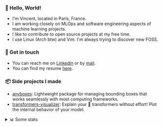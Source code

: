 ### 👋 Hello, World!

- I'm Vincent, located in Paris, France.
- I am working closely on MLOps and software engineering aspects of machine learning projects.
- I like to contribute to open source projects at my free time.
- I use Linux (Arch btw) and Vim. I'm always trying to discover new FOSS.

### 🔗 Get in touch

- You can reach me on [Linkedin](https://www.linkedin.com/in/vincent-duchauffour-3a9641155/) or by [mail](mailto:vincent.duchauffour@proton.me).
- You can find my resume [here](https://raw.githubusercontent.com/VDuchauffour/resume/main/resume.pdf).

### 📦 Side projects I made

- [anyboxes](https://github.com/VDuchauffour/anyboxes): Lightweight package for managing bounding boxes that works seamlessly with most computing frameworks.
- [transformers-visualizer](https://github.com/VDuchauffour/transformers-visualizer): Explain your 🤗 transformers without effort! Plot the internal behavior of your model. 

<details><summary>📊 Some stats</summary>  
  
<p align="center">
  <img alt="VDuchauffour's github stats" src="https://github-readme-stats.vercel.app/api?username=VDuchauffour&include_all_commits=true&show_icons=true&theme=react"/>
  <br />
  <img alt="VDuchauffour's streak stats" src="https://streak-stats.demolab.com?user=VDuchauffour&theme=react"/>
  <br />
  <img alt="VDuchauffour's language stats" src="https://github-readme-stats.vercel.app/api/top-langs/?username=VDuchauffour&count_private=true&include_all_commits=true&show_icons=true&layout=compact&theme=react"/>
  <!--   <br />
  <img alt="VDuchauffour's Wakatime stats" src="https://github-readme-stats.vercel.app/api/wakatime?username=VDuchauffour&theme=react"/> -->
</p>

#### 🧭 Wakatime stats
<!--START_SECTION:waka-->
![Code Time](http://img.shields.io/badge/Code%20Time-1%2C993%20hrs%2013%20mins-blue)

![Lines of code](https://img.shields.io/badge/From%20Hello%20World%20I%27ve%20Written-4.8%20million%20lines%20of%20code-blue)

**🐱 My GitHub Data** 

> 📦 981.7 kB Used in GitHub's Storage 
 > 
> 🏆 705 Contributions in the Year 2024
 > 
> 🚫 Not Opted to Hire
 > 
> 📜 9 Public Repositories 
 > 
> 🔑 2 Private Repositories 
 > 
**I'm an Early 🐤** 

```text
🌞 Morning                468 commits         ██░░░░░░░░░░░░░░░░░░░░░░░   09.09 % 
🌆 Daytime                2885 commits        ██████████████░░░░░░░░░░░   56.04 % 
🌃 Evening                1401 commits        ███████░░░░░░░░░░░░░░░░░░   27.21 % 
🌙 Night                  394 commits         ██░░░░░░░░░░░░░░░░░░░░░░░   07.65 % 
```
📅 **I'm Most Productive on Monday** 

```text
Monday                   1092 commits        █████░░░░░░░░░░░░░░░░░░░░   21.21 % 
Tuesday                  937 commits         █████░░░░░░░░░░░░░░░░░░░░   18.20 % 
Wednesday                900 commits         ████░░░░░░░░░░░░░░░░░░░░░   17.48 % 
Thursday                 1017 commits        █████░░░░░░░░░░░░░░░░░░░░   19.76 % 
Friday                   804 commits         ████░░░░░░░░░░░░░░░░░░░░░   15.62 % 
Saturday                 103 commits         ░░░░░░░░░░░░░░░░░░░░░░░░░   02.00 % 
Sunday                   295 commits         █░░░░░░░░░░░░░░░░░░░░░░░░   05.73 % 
```


📊 **This Week I Spent My Time On** 

```text
💬 Programming Languages: 
Python                   54 mins             ███████████░░░░░░░░░░░░░░   42.71 % 
Bash                     26 mins             █████░░░░░░░░░░░░░░░░░░░░   21.00 % 
TOML                     21 mins             ████░░░░░░░░░░░░░░░░░░░░░   17.21 % 
YAML                     14 mins             ███░░░░░░░░░░░░░░░░░░░░░░   11.29 % 
Other                    6 mins              █░░░░░░░░░░░░░░░░░░░░░░░░   05.02 % 
```


 Last Updated on 05/07/2024 00:40:59 UTC
<!--END_SECTION:waka-->
</details>
